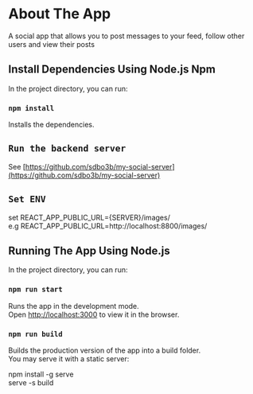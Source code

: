 # About The App

A social app that allows you to post messages to your feed, follow other users and view their posts

## Install Dependencies Using Node.js Npm

In the project directory, you can run:

### `npm install`

Installs the dependencies.

## `Run the backend server`

See [https://github.com/sdbo3b/my-social-server](https://github.com/sdbo3b/my-social-server)

## `Set ENV`

set REACT_APP_PUBLIC_URL={SERVER}/images/ \
e.g REACT_APP_PUBLIC_URL=http://localhost:8800/images/

## Running The App Using Node.js

In the project directory, you can run:

### `npm run start`

Runs the app in the development mode.\
Open [http://localhost:3000](http://localhost:3000) to view it in the browser.

### `npm run build`

Builds the production version of the app into a build folder.\
You may serve it with a static server:

npm install -g serve \
serve -s build

